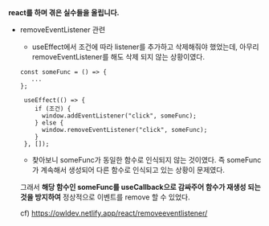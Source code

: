 <b>react를 하며 겪은 실수들을 올립니다.</b>

* removeEventListener 관련

  - useEffect에서 조건에 따라 listener를 추가하고 삭제해줘야 했었는데, 아무리 removeEventListener를 해도 삭제 되지 않는 상황이였다. 

  ```
  const someFunc = () => {
     ...
  };

   useEffect(() => {
      if (조건) {
        window.addEventListener("click", someFunc);
      } else {
        window.removeEventListener("click", someFunc);
      }
   }, []);
  ```

  - 찾아보니 someFunc가 동일한 함수로 인식되지 않는 것이였다. 즉 someFunc가 계속해서 생성되어 다른 함수로 인식되고 있는 상황이 문제였다.

  그래서 <b>해당 함수인 someFunc를 useCallback으로 감싸주어 함수가 재생성 되는 것을 방지하여</b> 정상적으로 이벤트를 remove 할 수 있었다.

  cf) https://owldev.netlify.app/react/removeeventlistener/
